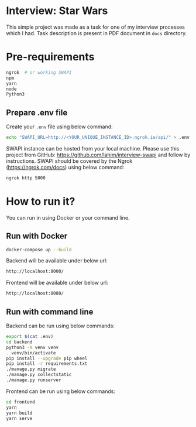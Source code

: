 # Interview: Star Wars
This simple project was made as a task for one of my interview processes which I had.
Task description is present in PDF document in `docs` directory.

# Pre-requirements
```bash
ngrok  # or working SWAPI
npm
yarn
node
Python3
```

## Prepare .env file
Create your `.env` file using below command:

```bash
echo "SWAPI_URL=http://<YOUR_UNIQUE_INSTANCE_ID>.ngrok.io/api/" > .env
```
SWAPI instance can be hosted from your local machine. Please use this project from GitHub: https://github.com/lahim/interview-swapi
and follow by instructions.
SWAPI should be covered by the Ngrok (https://ngrok.com/docs) using below command:
```bash
ngrok http 5000
```

# How to run it?
You can run in using Docker or your command line.

## Run with Docker
```bash
docker-compose up --build
```

Backend will be available under below url:
```bash
http://localhost:8000/
```

Frontend will be available under below url:
```bash
http://localhost:8080/
```

## Run with command line
Backend can be run using below commands:
```bash
export $(cat .env)
cd backend
python3 -m venv venv
. venv/bin/activate
pip install --upgrade pip wheel
pip install -r requirements.txt
./manage.py migrate
./manage.py collectstatic
./manage.py runserver
```

Frontend can be run using below commands:
```bash
cd frontend
yarn
yarn build
yarn serve
```
